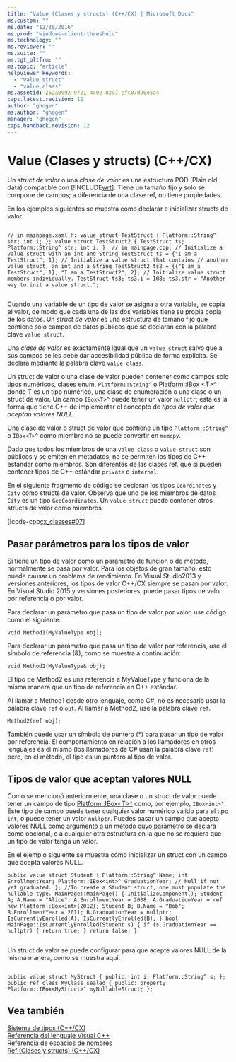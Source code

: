 ```yaml
---
title: "Value (Clases y structs) (C++/CX) | Microsoft Docs"
ms.custom: ""
ms.date: "12/30/2016"
ms.prod: "windows-client-threshold"
ms.technology: ""
ms.reviewer: ""
ms.suite: ""
ms.tgt_pltfrm: ""
ms.topic: "article"
helpviewer_keywords: 
  - "value struct"
  - "value class"
ms.assetid: 262a0992-9721-4c02-8297-efc07d90e5a4
caps.latest.revision: 12
author: "ghogen"
ms.author: "ghogen"
manager: "ghogen"
caps.handback.revision: 12
---
```

# Value (Clases y structs) (C++/CX)
Un *struct de valor* o una *clase de valor* es una estructura POD \(Plain old data\) compatible con [!INCLUDE[wrt](../cppcx/includes/wrt-md.md)]. Tiene un tamaño fijo y solo se compone de campos; a diferencia de una clase ref, no tiene propiedades.  
  
 En los ejemplos siguientes se muestra cómo declarar e inicializar structs de valor.  
  
```  
  
// in mainpage.xaml.h: value struct TestStruct { Platform::String^ str; int i; }; value struct TestStruct2 { TestStruct ts; Platform::String^ str; int i; }; // in mainpage.cpp: // Initialize a value struct with an int and String TestStruct ts = {"I am a TestStruct", 1}; // Initialize a value struct that contains // another value struct, an int and a String TestStruct2 ts2 = {{"I am a TestStruct", 1}, "I am a TestStruct2", 2}; // Initialize value struct members individually. TestStruct ts3; ts3.i = 108; ts3.str = "Another way to init a value struct.";  
  
```  
  
 Cuando una variable de un tipo de valor se asigna a otra variable, se copia el valor, de modo que cada una de las dos variables tiene su propia copia de los datos. Un *struct de valor* es una estructura de tamaño fijo que contiene solo campos de datos públicos que se declaran con la palabra clave `value struct`.  
  
 Una *clase de valor* es exactamente igual que un `value struct` salvo que a sus campos se les debe dar accesibilidad pública de forma explícita. Se declara mediante la palabra clave `value class`.  
  
 Un struct de valor o una clase de valor pueden contener como campos solo tipos numéricos, clases enum, `Platform::String^` o [Platform::IBox \<T\>^](../cppcx/platform-ibox-interface.md) donde T es un tipo numérico, una clase de enumeración o una clase o un struct de valor. Un campo `IBox<T>^` puede tener un valor `nullptr`; esta es la forma que tiene C\+\+ de implementar el concepto de *tipos de valor que aceptan valores NULL*.  
  
 Una clase de valor o struct de valor que contiene un tipo `Platform::String^` o `IBox<T>^` como miembro no se puede convertir en `memcpy`.  
  
 Dado que todos los miembros de una `value class` o `value struct` son públicos y se emiten en metadatos, no se permiten los tipos de C\+\+ estándar como miembros. Son diferentes de las clases ref, que sí pueden contener tipos de C\+\+ estándar `private` o `internal`.  
  
 En el siguiente fragmento de código se declaran los tipos `Coordinates` y `City` como structs de valor. Observa que uno de los miembros de datos `City` es un tipo `GeoCoordinates`. Un `value struct` puede contener otros structs de valor como miembros.  
  
 [!code-cpp[cx_classes#07](../snippets/cpp/VS_Snippets_Misc/cx_classes/cpp/class1.h#07)]  
  
## Pasar parámetros para los tipos de valor  
 Si tiene un tipo de valor como un parámetro de función o de método, normalmente se pasa por valor. Para los objetos de gran tamaño, esto puede causar un problema de rendimiento. En Visual Studio2013 y versiones anteriores, los tipos de valor C\+\+\/CX siempre se pasan por valor. En Visual Studio 2015 y versiones posteriores, puede pasar tipos de valor por referencia o por valor.  
  
 Para declarar un parámetro que pasa un tipo de valor por valor, use código como el siguiente:  
  
```  
void Method1(MyValueType obj);  
```  
  
 Para declarar un parámetro que pasa un tipo de valor por referencia, use el símbolo de referencia \(&\), como se muestra a continuación:  
  
```  
void Method2(MyValueType& obj);  
```  
  
 El tipo de Method2 es una referencia a MyValueType y funciona de la misma manera que un tipo de referencia en C\+\+ estándar.  
  
 Al llamar a Method1 desde otro lenguaje, como C\#, no es necesario usar la palabra clave `ref` o `out`. Al llamar a Method2, use la palabra clave `ref`.  
  
```  
Method2(ref obj);  
```  
  
 También puede usar un símbolo de puntero \(\*\) para pasar un tipo de valor por referencia. El comportamiento en relación a los llamadores en otros lenguajes es el mismo \(los llamadores de C\# usan la palabra clave `ref`\) pero, en el método, el tipo es un puntero al tipo de valor.  
  
## Tipos de valor que aceptan valores NULL  
 Como se mencionó anteriormente, una clase o un struct de valor puede tener un campo de tipo [Platform::IBox\<T\>^](../cppcx/platform-ibox-interface.md) como, por ejemplo, `IBox<int>^`. Este tipo de campo puede tener cualquier valor numérico válido para el tipo `int`, o puede tener un valor `nullptr`. Puedes pasar un campo que acepta valores NULL como argumento a un método cuyo parámetro se declara como opcional, o a cualquier otra estructura en la que no se requiera que un tipo de valor tenga un valor.  
  
 En el ejemplo siguiente se muestra cómo inicializar un struct con un campo que acepta valores NULL.  
  
```  
public value struct Student { Platform::String^ Name; int EnrollmentYear; Platform::IBox<int>^ GraduationYear; // Null if not yet graduated. }; //To create a Student struct, one must populate the nullable type. MainPage::MainPage() { InitializeComponent(); Student A; A.Name = "Alice"; A.EnrollmentYear = 2008; A.GraduationYear = ref new Platform::Box<int>(2012); Student B; B.Name = "Bob"; B.EnrollmentYear = 2011; B.GraduationYear = nullptr; IsCurrentlyEnrolled(A); IsCurrentlyEnrolled(B); } bool MainPage::IsCurrentlyEnrolled(Student s) { if (s.GraduationYear == nullptr) { return true; } return false; }  
  
```  
  
 Un struct de valor se puede configurar para que acepte valores NULL de la misma manera, como se muestra aquí:  
  
```  
  
public value struct MyStruct { public: int i; Platform::String^ s; }; public ref class MyClass sealed { public: property Platform::IBox<MyStruct>^ myNullableStruct; };  
```  
  
## Vea también  
 [Sistema de tipos \(C\+\+\/CX\)](../cppcx/type-system-c-cx.md)   
 [Referencia del lenguaje Visual C\+\+](../cppcx/visual-c-language-reference-c-cx.md)   
 [Referencia de espacios de nombres](../cppcx/namespaces-reference-c-cx.md)   
 [Ref \(Clases y structs\) \(C\+\+\/CX\)](../cppcx/ref-classes-and-structs-c-cx.md)